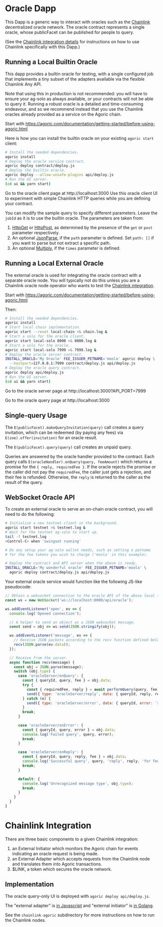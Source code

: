 # Oracle Dapp

This Dapp is a generic way to interact with oracles such as the
[Chainlink](https://chain.link) decentralized oracle network.  The oracle
contract represents a single oracle, whose publicFacet can be published for
people to query.

(See the [Chainlink integration details](#chainlink-integration) for instructions
on how to use Chainlink specifically with this Dapp.)

## Running a Local Builtin Oracle

This dapp provides a builtin oracle for testing, with a single configured job
that implements a tiny subset of the adapters available via the flexible
Chainlink Any API.

Note that using this in production is not recommended: you will have to ensure
your ag-solo as always available, or your contracts will not be able to query
it.  Running a robust oracle is a detailed and time-consuming endeavour, and so
we recommend instead that you use the Chainlink oracles already provided as a
service on the Agoric chain.

Start with
https://agoric.com/documentation/getting-started/before-using-agoric.html

Here is how you can install the builtin oracle on your existing `agoric start`
client:

```sh
# Install the needed dependencies.
agoric install
# Deploy the oracle service contract.
agoric deploy contract/deploy.js
# Deploy the builtin oracle.
agoric deploy --allow-unsafe-plugins api/deploy.js
# Run the UI server.
(cd ui && yarn start)
```

Go to the oracle client page at http://localhost:3000  Use this oracle client UI
to experiment with simple Chainlink HTTP queries while you are defining your
contract.

You can modify the sample query to specify different parameters.  Leave the
`jobId` as it is to use the builtin oracle.  The parameters are taken from:

1. [HttpGet](https://docs.chain.link/docs/adapters#httpget) or
   [HttpPost](https://docs.chain.link/docs/adapters#httppost), as determined by
   the presence of the `get` or `post` parameter respectively.
2. An optional [JsonParse](https://docs.chain.link/docs/adapters#jsonparse), if
   the `path` parameter is defined.  Set `path: []` if you want to parse but not
   extract a specific path.
3. An optional [Multiply](https://docs.chain.link/docs/adapters#multiply), if
   the `times` parameter is defined.

## Running a Local External Oracle

The external oracle is used for integrating the oracle contract with a separate
oracle node.  You will typically not do this unless you are a Chainlink oracle
node operator who wants to test the [Chainlink
integration](#chainlink-integration).

Start with
https://agoric.com/documentation/getting-started/before-using-agoric.html

Then:

```sh
# Install the needed dependencies.
agoric install
# Start local chain implementation.
agoric start --reset local-chain >& chain.log &
# Start a solo for the oracle client.
agoric start local-solo 8000 >& 8000.log &
# Start a solo for the oracle.
agoric start local-solo 7999 >& 7999.log &
# Deploy the oracle server contract.
INSTALL_ORACLE='My Oracle' FEE_ISSUER_PETNAME='moola' agoric deploy \
  --hostport=127.0.0.1:7999 contract/deploy.js api/deploy.js
# Deploy the oracle query contract.
agoric deploy api/deploy.js
# Run the UI server.
(cd ui && yarn start)
```

Go to the oracle server page at http://localhost:3000?API_PORT=7999

Go to the oracle query page at http://localhost:3000

## Single-query Usage

The `E(publicFacet).makeQueryInvitation(query)` call creates a query invitation,
which can be redeemed (by paying any fees) via `E(zoe).offer(invitation)` for an
oracle result.

The `E(publicFacet).query(query)` call creates an unpaid query.

Queries are answered by the oracle handler provided to the contract.  Each query
calls `E(oracleHandler).onQuery(query, feeAmount)` which returns a promise for
the `{ reply, requiredFee }`.  If the oracle rejects the promise or the caller
did not pay the `requiredFee`, the caller just gets a rejection, and their fee
is refunded.  Otherwise, the `reply` is returned to the caller as the result of
the query.

## WebSocket Oracle API

To create an external oracle to serve an on-chain oracle contract, you will need
to do the following:

```sh
# Initialise a new testnet client in the background.
agoric start testnet >& testnet.log &
# Wait for the testnet ag-solo to start up.
tail -f testnet.log
<Control-C> when 'swingset running'

# Do any setup your ag-solo wallet needs, such as setting a petname
# for the fee tokens you wish to charge ('moola' in this example).

# Deploy the contract and API server when the above is ready.
INSTALL_ORACLE='My wonderful oracle' FEE_ISSUER_PETNAME='moola' \
  agoric deploy contract/deploy.js api/deploy.js
```

Your external oracle service would function like the following JS-like pseudocode:

```js
// Obtain a websocket connection to the oracle API of the above local testnet client.
const ws = new WebSocket('ws://localhost:8000/api/oracle');

ws.addEventListener('open', ev => {
  console.log('Opened connection');

  // A helper to send an object as a JSON websocket message.
  const send = obj => ws.send(JSON.stringify(obj));

  ws.addEventListener('message', ev => {
    // Receive JSON packets according to the recv function defined below.
    recv(JSON.parse(ev.data));
  });

  // Receive from the server.
  async function recv(message) {
    const obj = JSON.parse(message);
    switch (obj.type) {
      case 'oracleServer/onQuery': {
        const { queryId, query, fee } = obj.data;
        try {
          const { requiredFee, reply } = await performQuery(query, fee); // A function you define.
          send({ type: 'oracleServer/reply', data: { queryId, reply, requiredFee } });
        } catch (e) {
          send({ type: 'oracleServer/error', data: { queryId, error: `${(e && e.stack) || e}` }})
        }
        break;
      }

      case 'oracleServer/onError': {
        const { queryId, query, error } = obj.data;
        console.log('Failed query', query, error);
        break;
      }

      case 'oracleServer/onReply': {
        const { queryId, query, reply, fee } = obj.data;
        console.log('Successful query', query, 'reply', reply, 'for fee', fee);
        break;
      }

      default: {
        console.log('Unrecognized message type', obj.type);
        break;
      }
    }
  }
}
```

# Chainlink Integration

There are three basic components to a given Chainlink integration:
1. an External Initiator which monitors the Agoric chain for events indicating an
   oracle request is being made.
2. an External Adapter which accepts requests from the
   Chainlink node and translates them into Agoric transactions.
3. $LINK, a token which secures the oracle network.

## Implementation

The oracle query-only UI is deployed with `agoric deploy api/deploy.js`.

The "external adapter" is [in
Javascript](https://github.com/smartcontractkit/external-adapters-js/pull/114) and
"external initiator" is [in
Golang](https://github.com/smartcontractkit/external-initiator/pull/73).

See the `chainlink-agoric` subdirectory for more instructions on how to run the
Chainlink nodes.
